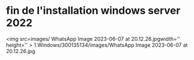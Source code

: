 #  fin de l'installation windows server 2022 
<img src=images/ WhatsApp Image 2023-06-07 at 20.12.26.jpgwidth='' height='' > </img>
1.Windows/300135134/images/WhatsApp Image 2023-06-07 at 20.12.26.jpg
